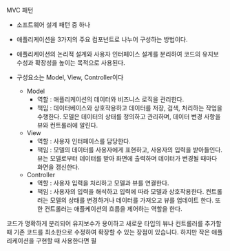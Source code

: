 MVC 패턴
- 소프트웨어 설계 패턴 중 하나
- 애플리케이션을 3가지의 주요 컴포넌트로 나누어 구성하는 방법이다.
- 애플리케이션의 논리적 설계와 사용자 인터페이스 설계를 분리하여 코드의 유지보수성과 확장성을 높이는 목적으로 사용된다.

- 구성요소는 Model, View, Controller이다
	- Model
		- 역할 : 애플리케이션의 데이터와 비즈니스 로직을 관리한다.
		- 책임 : 데이터베이스와 상호작용하고 데이터를 저장, 검색, 처리하는 작업을 수행한다. 모델은 데이터의 상태를 정의하고 관리하며, 데이터 변경 사항을 뷰와 컨트롤러에 알린다.
	- View
		- 역할 : 사용자 인터페이스를 담당한다.
		- 책임 : 모델의 데이터를 사용자에게 표현하고, 사용자의 입력을 받아들인다. 뷰는 모델로부터 데이터를 받아 화면에 출력하며 데이터가 변경될 때마다 화면을 갱신한다.
	- Controller
		- 역할 : 사용자 입력을 처리하고 모델과 뷰를 연결한다.
		- 책임 : 사용자의 입력을 해석하고 입력에 따라 모델과 상호작용한다. 컨트롤러는 모델의 상태를 변경하거나 데이터를 가져오고 뷰를 업데이트 한다. 또한 컨트롤러는 애플케이션의 흐름을 제어하는 역할을 한다.

코드가 명확하게 분리되어 유지보수가 용이하고 새로운 타입의 뷰나 컨트롤러를 추가할 때 기존 코드를 최소한으로 수정하여 확장할 수 있는 장점이 있습니다.
하지만 작은 애플리케이션을 구현할 때 사용한다면 필
